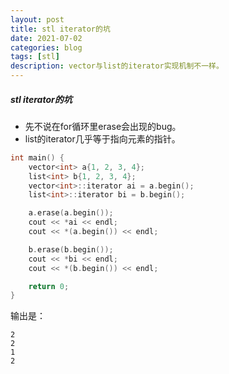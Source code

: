 ```yaml
---
layout: post
title: stl iterator的坑
date: 2021-07-02
categories: blog
tags: [stl]
description: vector与list的iterator实现机制不一样。
---
```


##### stl iterator的坑

- 先不说在for循环里erase会出现的bug。
- list的iterator几乎等于指向元素的指针。

```c++
int main() {
    vector<int> a{1, 2, 3, 4};
    list<int> b{1, 2, 3, 4};
    vector<int>::iterator ai = a.begin();
    list<int>::iterator bi = b.begin();

    a.erase(a.begin());
    cout << *ai << endl;
    cout << *(a.begin()) << endl;

    b.erase(b.begin());
    cout << *bi << endl;
    cout << *(b.begin()) << endl;

    return 0;
}
```

输出是：

```
2
2
1
2
```

